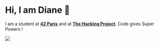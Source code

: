 # Hi, I am Diane 👋

I am a student at [**42 Paris**](https://www.42.fr/) and at [**The Hacking Project**](https://www.thehackingproject.org/).
Code gives Super Powers !

[![](https://github.com/saadeghi/saadeghi/blob/master/dino.gif)](#)


